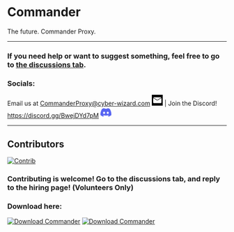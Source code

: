 # Commander
The future. Commander Proxy.
***
### If you need help or want to suggest something, feel free to go to [the discussions tab](https://github.com/Command-Enterprises/Commander/discussions).
### Socials:
Email us at CommanderProxy@cyber-wizard.com <img src="static/assets/other/email.jpeg" width="25" height="25"> | Join the Discord! https://discord.gg/BwejDYd7pM <img src="static/assets/other/discord.svg" width="25" height="25">
***
## Contributors
[![Contrib](https://contrib.rocks/image?repo=Command-Enterprises/Commander)](https://github.com/Command-Enterprises/Commander/graphs/contributors)

### Contributing is welcome! Go to the discussions tab, and reply to the hiring page! (Volunteers Only)

### Download here:
[![Download Commander](https://a.fsdn.com/con/app/sf-download-button)](https://sourceforge.net/projects/commanderproxy/files/latest/download) [![Download Commander](https://img.shields.io/sourceforge/dt/commanderproxy.svg)](https://sourceforge.net/projects/commanderproxy/files/latest/download)
